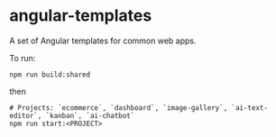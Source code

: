 # angular-templates

A set of Angular templates for common web apps.

To run:

```shell
npm run build:shared
```

then

```shell
# Projects: `ecommerce`, `dashboard`, `image-gallery`, `ai-text-editor`, `kanban`, `ai-chatbot`
npm run start:<PROJECT>
```

